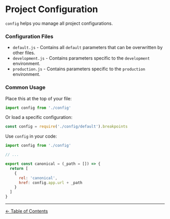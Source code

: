 # Project Configuration

`config` helps you manage all project configurations.

### Configuration Files

- `default.js` - Contains all `default` parameters that can be overwritten by other files.
- `development.js` - Contains parameters specific to the `development` environment.
- `production.js` - Contains parameters specific to the `production` environment.

### Common Usage

Place this at the top of your file:

```js
import config from './config'
```

Or load a specific configuration:

```js
const config = require('./config/default').breakpoints
```

Use `config` in your code:

```js
import config from './config'

// ...

export const canonical = (_path = []) => {
  return [
    {
      rel: 'canonical',
      href: config.app.url + _path
    }
  ]
}
```

---

[← Table of Contents](README.md)
